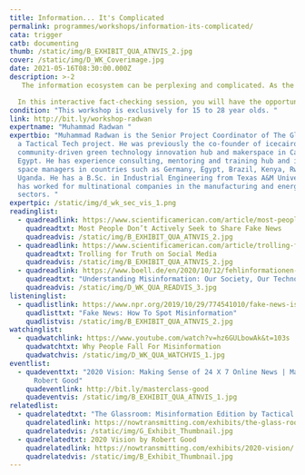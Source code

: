 ```yaml
---
title: Information... It's Complicated
permalink: programmes/workshops/information-its-complicated/
cata: trigger
catb: documenting
thumb: /static/img/B_EXHIBIT_QUA_ATNVIS_2.jpg
cover: /static/img/D_WK_Coverimage.jpg
date: 2021-05-16T08:30:00.000Z
description: >-2
   The information ecosystem can be perplexing and complicated. As the infodemic spreads, let’s talk about why the term ‘fake news’ can be misleading. This online workshop will dive deeply into the definitions of misinformation and disinformation; using real world examples to explore the difference between the two. 

  In this interactive fact-checking session, you will have the opportunity to discuss the defining elements of misinformation and will  be introduced to basic digital investigation techniques to stop the spread of misinformation.
condition: "This workshop is exclusively for 15 to 28 year olds. "
link: http://bit.ly/workshop-radwan
expertname: "Muhammad Radwan "
expertbio: "Muhammad Radwan is the Senior Project Coordinator of The Glass Room,
  a Tactical Tech project. He was previously the co-founder of icecairo, a
  community-driven green technology innovation hub and makerspace in Cairo,
  Egypt. He has experience consulting, mentoring and training hub and innovation
  space managers in countries such as Germany, Egypt, Brazil, Kenya, Rwanda and
  Uganda. He has a B.Sc. in Industrial Engineering from Texas A&M University and
  has worked for multinational companies in the manufacturing and energy
  sectors. "
expertpic: /static/img/d_wk_sec_vis_1.png
readinglist:
  - quadreadlink: https://www.scientificamerican.com/article/most-people-dont-actively-seek-to-share-fake-news/
    quadreadtxt: Most People Don’t Actively Seek to Share Fake News
    quadreadvis: /static/img/B_EXHIBIT_QUA_ATNVIS_2.jpg
  - quadreadlink: https://www.scientificamerican.com/article/trolling-for-truth-on-social-media/
    quadreadtxt: Trolling for Truth on Social Media
    quadreadvis: /static/img/B_EXHIBIT_QUA_ATNVIS_2.jpg
  - quadreadlink: https://www.boell.de/en/2020/10/12/fehlinformationen-verstehen-unsere-gesellschaft-unsere-technologie-wir-selbst
    quadreadtxt: "Understanding Misinformation: Our Society, Our Technology, Ourselves "
    quadreadvis: /static/img/D_WK_QUA_READVIS_3.jpg
listeninglist:
  - quadlistlink: https://www.npr.org/2019/10/29/774541010/fake-news-is-scary-heres-how-to-spot-misinformation
    quadlisttxt: "Fake News: How To Spot Misinformation"
    quadlistvis: /static/img/B_EXHIBIT_QUA_ATNVIS_2.jpg
watchinglist:
  - quadwatchlink: https://www.youtube.com/watch?v=hz6GULbowAk&t=103s
    quadwatchtxt: Why People Fall For Misinformation
    quadwatchvis: /static/img/D_WK_QUA_WATCHVIS_1.jpg
eventlist:
  - quadeventtxt: "2020 Vision: Making Sense of 24 X 7 Online News | Masterclass by
      Robert Good"
    quadeventlink: http://bit.ly/masterclass-good
    quadeventvis: /static/img/B_EXHIBIT_QUA_ATNVIS_1.jpg
relatedlist:
  - quadrelatedtxt: "The Glassroom: Misinformation Edition by Tactical Tech and DensityDesign"
    quadrelatedlink: https://nowtransmitting.com/exhibits/the-glass-room/
    quadrelatedvis: /static/img/G_Exhibit_Thumbnail.jpg
  - quadrelatedtxt: 2020 Vision by Robert Good
    quadrelatedlink: https://nowtransmitting.com/exhibits/2020-vision/
    quadrelatedvis: /static/img/B_Exhibit_Thumbnail.jpg
---
```

